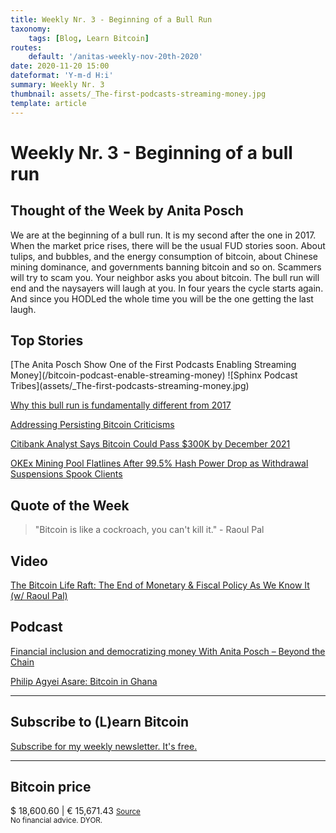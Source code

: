 ```yaml
---
title: Weekly Nr. 3 - Beginning of a Bull Run
taxonomy:
    tags: [Blog, Learn Bitcoin]
routes:
    default: '/anitas-weekly-nov-20th-2020'
date: 2020-11-20 15:00
dateformat: 'Y-m-d H:i'
summary: Weekly Nr. 3
thumbnail: assets/_The-first-podcasts-streaming-money.jpg
template: article
---
```



# Weekly Nr. 3 - Beginning of a bull run

<h2>Thought of the Week by Anita Posch</h2>
<div class="white-box">We are at the beginning of a bull run. It is my second after the one in 2017. When the market price rises, there will be the usual FUD stories soon. About tulips, and bubbles, and the energy consumption of bitcoin, about Chinese mining dominance, and governments banning bitcoin and so on. Scammers will try to scam you. Your neighbor asks you about bitcoin. The bull run will end and the naysayers will laugh at you. In four years the cycle starts again. And since you HODLed the whole time you will be the one getting the last laugh.</div>

<h2>Top Stories</h2>
[The Anita Posch Show One of the First Podcasts Enabling Streaming Money](/bitcoin-podcast-enable-streaming-money)
![Sphinx Podcast Tribes](assets/_The-first-podcasts-streaming-money.jpg)

<a href="https://medium.com/@nic__carter/nine-bitcoin-charts-already-at-all-time-highs-78abbfe82804" target="_blank" rel="noopener noreferrer">Why this bull run is fundamentally different from 2017</a>

<a href="https://www.fidelitydigitalassets.com/articles/addressing-bitcoin-criticisms" target="_blank" rel="noopener noreferrer">Addressing Persisting Bitcoin Criticisms</a>

<a href="https://www.coindesk.com/citibank-bitcoin-gold-318k-2021" target="_blank" rel="noopener noreferrer">Citibank Analyst Says Bitcoin Could Pass $300K by December 2021</a>

<a href="https://www.coindesk.com/okex-mining-pool-collapse-hash-power-withdrawal-suspension" target="_blank" rel="noopener noreferrer">OKEx Mining Pool Flatlines After 99.5% Hash Power Drop as Withdrawal Suspensions Spook Clients</a>

<h2>Quote of the Week</h2>
<blockquote>"Bitcoin is like a cockroach, you can't kill it." - Raoul Pal</blockquote>

<h2>Video</h2>
<a href="https://youtu.be/qL2LfVRl3J0" target="_blank" rel="noopener noreferrer">The Bitcoin Life Raft: The End of Monetary &amp; Fiscal Policy As We Know It (w/ Raoul Pal)</a>

<h2>Podcast</h2>
<a href="https://anitaposch.com/financial-inclusion-and-democratizing-money-beyond-the-chain/">Financial inclusion and democratizing money With Anita Posch – Beyond the Chain</a>

<a href="https://bitcoinundco.com/en/philip-agyei-asare/" target="_blank" rel="noopener noreferrer">Philip Agyei Asare: Bitcoin in Ghana</a>

---
## Subscribe to (L)earn Bitcoin

[Subscribe for my weekly newsletter. It's free.](https://anita.link/weekly)

---
<div class="white-box">
<h2>Bitcoin price</h2>
$ 18,600.60 | € 15,671.43
<small><a href="https://www.coingecko.com/en/coins/bitcoin" target="_blank" rel="noopener noreferrer">Source</a></small>

</div>
<small>No financial advice. DYOR.</small>